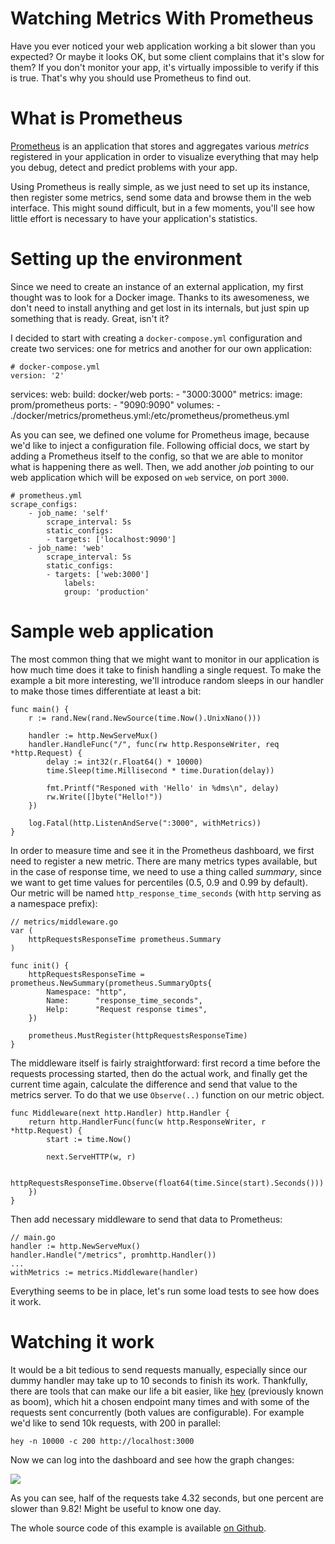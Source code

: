 # Watching Metrics With Prometheus

Have you ever noticed your web application working a bit slower than you expected? Or maybe it looks OK, but some client complains that it's slow for them? If you don't monitor your app, it's virtually impossible to verify if this is true. That's why you should use Prometheus to find out.

# What is Prometheus

[Prometheus](https://prometheus.io/) is an application that stores and aggregates various _metrics_ registered in your application in order to visualize everything that may help you debug, detect and predict problems with your app.

Using Prometheus is really simple, as we just need to set up its instance, then register some metrics, send some data and browse them in the web interface. This might sound difficult, but in a few moments, you'll see how little effort is necessary to have your application's statistics. 

# Setting up the environment

Since we need to create an instance of an external application, my first thought was to look for a Docker image. Thanks to its awesomeness, we don't need to install anything and get lost in its internals, but just spin up something that is ready. Great, isn't it?

I decided to start with creating a `docker-compose.yml` configuration and create two services: one for metrics and another for our own application:

    # docker-compose.yml
    version: '2'
services:
  web:
    build: docker/web
    ports: 
      - "3000:3000"
  metrics:
    image: prom/prometheus
    ports: 
      - "9090:9090"
    volumes:
      - ./docker/metrics/prometheus.yml:/etc/prometheus/prometheus.yml

As you can see, we defined one volume for Prometheus image, because we'd like to inject a configuration file. Following official docs, we start by adding a Prometheus itself to the config, so that we are able to monitor what is happening there as well. Then, we add another _job_ pointing to our web application which will be exposed on `web` service, on port `3000`. 

    # prometheus.yml
    scrape_configs:
        - job_name: 'self'
            scrape_interval: 5s
            static_configs:
            - targets: ['localhost:9090']
        - job_name: 'web'
            scrape_interval: 5s
            static_configs:
            - targets: ['web:3000']
                labels:
                group: 'production'

# Sample web application

The most common thing that we might want to monitor in our application is how much time does it take to finish handling a single request. To make the example a bit more interesting, we'll introduce random sleeps in our handler to make those times differentiate at least a bit:

    func main() {
        r := rand.New(rand.NewSource(time.Now().UnixNano()))

        handler := http.NewServeMux()
        handler.HandleFunc("/", func(rw http.ResponseWriter, req *http.Request) {
            delay := int32(r.Float64() * 10000)
            time.Sleep(time.Millisecond * time.Duration(delay))

            fmt.Printf("Responed with 'Hello' in %dms\n", delay)
            rw.Write([]byte("Hello!"))
        })

        log.Fatal(http.ListenAndServe(":3000", withMetrics))
    }

In order to measure time and see it in the Prometheus dashboard, we first need to register a new metric. There are many metrics types available, but in the case of response time, we need to use a thing called _summary_, since we want to get time values for percentiles (0.5, 0.9 and 0.99 by default). Our metric will be named `http_response_time_seconds` (with `http` serving as a namespace prefix): 

    // metrics/middleware.go
    var (
        httpRequestsResponseTime prometheus.Summary
    )

    func init() {
        httpRequestsResponseTime = prometheus.NewSummary(prometheus.SummaryOpts{
            Namespace: "http",
            Name:      "response_time_seconds",
            Help:      "Request response times",
        })

        prometheus.MustRegister(httpRequestsResponseTime)
    }

The middleware itself is fairly straightforward: first record a time before the requests processing started, then do the actual work, and finally get the current time again, calculate the difference and send that value to the metrics server. To do that we use `Observe(..)` function on our metric object.

    func Middleware(next http.Handler) http.Handler {
        return http.HandlerFunc(func(w http.ResponseWriter, r *http.Request) {
            start := time.Now()

            next.ServeHTTP(w, r)

            httpRequestsResponseTime.Observe(float64(time.Since(start).Seconds()))
        })
    }

Then add necessary middleware to send that data to Prometheus:

    // main.go
    handler := http.NewServeMux()
    handler.Handle("/metrics", promhttp.Handler())
    ...
    withMetrics := metrics.Middleware(handler)

Everything seems to be in place, let's run some load tests to see how does it work.

# Watching it work

It would be a bit tedious to send requests manually, especially since our dummy handler may take up to 10 seconds to finish its work. Thankfully, there are tools that can make our life a bit easier, like [hey](https://github.com/rakyll/hey) (previously known as boom), which hit a chosen endpoint many times and with some of the requests sent concurrently (both values are configurable). For example we'd like to send 10k requests, with 200 in parallel:

    hey -n 10000 -c 200 http://localhost:3000

Now we can log into the dashboard and see how the graph changes:

<img src="https://raw.githubusercontent.com/mycodesmells/golang-examples/master/prometheus/posts/img/response-time-graph.png"/>

As you can see, half of the requests take 4.32 seconds, but one percent are slower than 9.82! Might be useful to know one day.

The whole source code of this example is available [on Github](https://github.com/mycodesmells/golang-examples/tree/master/prometheus).
